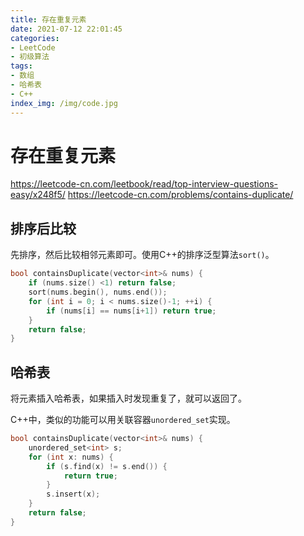 ```yaml
---
title: 存在重复元素
date: 2021-07-12 22:01:45
categories:
- LeetCode
- 初级算法
tags:
- 数组
- 哈希表
- C++
index_img: /img/code.jpg
---
```


# 存在重复元素
https://leetcode-cn.com/leetbook/read/top-interview-questions-easy/x248f5/
https://leetcode-cn.com/problems/contains-duplicate/

## 排序后比较

先排序，然后比较相邻元素即可。使用C++的排序泛型算法`sort()`。

```c++
bool containsDuplicate(vector<int>& nums) {
    if (nums.size() <1) return false;
    sort(nums.begin(), nums.end());
    for (int i = 0; i < nums.size()-1; ++i) {
        if (nums[i] == nums[i+1]) return true;
    }
    return false;
}
```

## 哈希表

将元素插入哈希表，如果插入时发现重复了，就可以返回了。

C++中，类似的功能可以用关联容器`unordered_set`实现。

```c++
bool containsDuplicate(vector<int>& nums) {
    unordered_set<int> s;
    for (int x: nums) {
        if (s.find(x) != s.end()) {
            return true;
        }
        s.insert(x);
    }
    return false;
}
```

